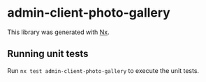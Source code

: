 # admin-client-photo-gallery

This library was generated with [Nx](https://nx.dev).

## Running unit tests

Run `nx test admin-client-photo-gallery` to execute the unit tests.
